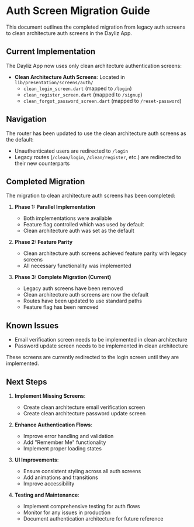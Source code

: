 # Auth Screen Migration Guide

This document outlines the completed migration from legacy auth screens to clean architecture auth screens in the Dayliz App.

## Current Implementation

The Dayliz App now uses only clean architecture authentication screens:

- **Clean Architecture Auth Screens**: Located in `lib/presentation/screens/auth/`
  - `clean_login_screen.dart` (mapped to `/login`)
  - `clean_register_screen.dart` (mapped to `/signup`)
  - `clean_forgot_password_screen.dart` (mapped to `/reset-password`)

## Navigation

The router has been updated to use the clean architecture auth screens as the default:

- Unauthenticated users are redirected to `/login`
- Legacy routes (`/clean/login`, `/clean/register`, etc.) are redirected to their new counterparts

## Completed Migration

The migration to clean architecture auth screens has been completed:

1. **Phase 1: Parallel Implementation**
   - Both implementations were available
   - Feature flag controlled which was used by default
   - Clean architecture auth was set as the default

2. **Phase 2: Feature Parity**
   - Clean architecture auth screens achieved feature parity with legacy screens
   - All necessary functionality was implemented

3. **Phase 3: Complete Migration (Current)**
   - Legacy auth screens have been removed
   - Clean architecture auth screens are now the default
   - Routes have been updated to use standard paths
   - Feature flag has been removed

## Known Issues

- Email verification screen needs to be implemented in clean architecture
- Password update screen needs to be implemented in clean architecture

These screens are currently redirected to the login screen until they are implemented.

## Next Steps

1. **Implement Missing Screens**:
   - Create clean architecture email verification screen
   - Create clean architecture password update screen

2. **Enhance Authentication Flows**:
   - Improve error handling and validation
   - Add "Remember Me" functionality
   - Implement proper loading states

3. **UI Improvements**:
   - Ensure consistent styling across all auth screens
   - Add animations and transitions
   - Improve accessibility

4. **Testing and Maintenance**:
   - Implement comprehensive testing for auth flows
   - Monitor for any issues in production
   - Document authentication architecture for future reference
